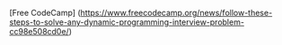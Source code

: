[Free CodeCamp] (https://www.freecodecamp.org/news/follow-these-steps-to-solve-any-dynamic-programming-interview-problem-cc98e508cd0e/)
